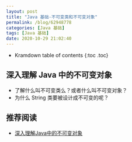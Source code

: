 ```yaml
---
layout: post
title: "Java 基础-不可变类和不可变对象"
permalink: /blog/62948778
categories: [Java 基础]
tags: [Java 基础]
date: 2020-10-29 21:02:40
---
```


* Kramdown table of contents
{:toc .toc}
## 深入理解 Java 中的不可变对象

- 了解什么叫不可变类么？或者什么叫不可变对象？
- 为什么 String 类要被设计成不可变的呢？

## 推荐阅读

- [深入理解Java中的不可变对象](https://www.cnblogs.com/dolphin0520/p/10693891.html)
